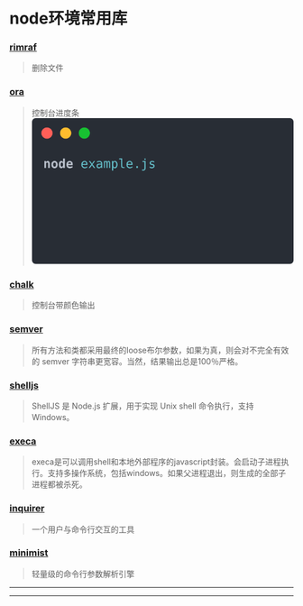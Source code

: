 # node环境常用库

### [rimraf](https://www.npmjs.com/package/rimraf)
>删除文件

### [ora](https://www.npmjs.com/package/ora)
>控制台进度条  
![RUNOOB 图标](./images/screenshot.svg "RUNOOB")

### [chalk](https://www.npmjs.com/package/chalk)
>控制台带颜色输出

### [semver](https://www.npmjs.com/package/semver)
>所有方法和类都采用最终的loose布尔参数，如果为真，则会对不完全有效的 semver 字符串更宽容。当然，结果输出总是100％严格。

### [shelljs](https://www.npmjs.com/package/shelljs)
>ShellJS 是 Node.js 扩展，用于实现 Unix shell 命令执行，支持 Windows。


### [execa](https://www.npmjs.com/package/execa)
>execa是可以调用shell和本地外部程序的javascript封装。会启动子进程执行。支持多操作系统，包括windows。如果父进程退出，则生成的全部子进程都被杀死。

### [inquirer](https://www.npmjs.com/package/inquirer)
>一个用户与命令行交互的工具

### [minimist](https://www.npmjs.com/package/minimist)
>轻量级的命令行参数解析引擎
---
***